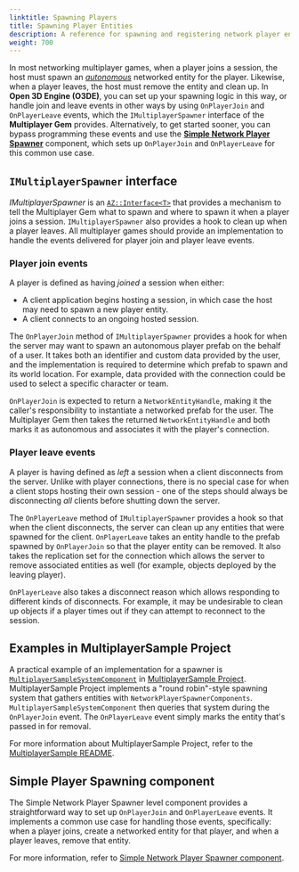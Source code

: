 ```yaml
---
linktitle: Spawning Players
title: Spawning Player Entities
description: A reference for spawning and registering network player entities in Open 3D Engine (O3DE).
weight: 700
---
```


In most networking multiplayer games, when a player joins a session, the host must spawn an [*autonomous*](overview#multiplayer-entity-roles) networked entity for the player. Likewise, when a player leaves, the host must remove the entity and clean up. In **Open 3D Engine (O3DE)**, you can set up your spawning logic in this way, or handle join and leave events in other ways by using `OnPlayerJoin` and `OnPlayerLeave` events, which the `IMultiplayerSpawner` interface of the **Multiplayer Gem** provides. Alternatively, to get started sooner, you can bypass programming these events and use the [**Simple Network Player Spawner**](/docs/user-guide/components/reference/multiplayer/simple-player-spawner) component, which sets up `OnPlayerJoin` and `OnPlayerLeave` for this common use case.

## `IMultiplayerSpawner` interface

*IMultiplayerSpawner* is an [`AZ::Interface<T>`](/docs/user-guide/programming/messaging/az-interface) that provides a mechanism to tell the Multiplayer Gem what to spawn and where to spawn it when a player joins a session. `IMultiplayerSpawner` also provides a hook to clean up when a player leaves. All multiplayer games should provide an implementation to handle the events delivered for player join and player leave events.

### Player join events

A player is defined as having *joined* a session when either:
  * A client application begins hosting a session, in which case the host may need to spawn a new player entity.
  * A client connects to an ongoing hosted session.
  
The `OnPlayerJoin` method of `IMultiplayerSpawner` provides a hook for when the server may want to spawn an autonomous player prefab on the behalf of a user. It takes both an identifier and custom data provided by the user, and the implementation is required to determine which prefab to spawn and its world location. For example, data provided with the connection could be used to select a specific character or team.

`OnPlayerJoin` is expected to return a `NetworkEntityHandle`, making it the caller's responsibility to instantiate a networked prefab for the user. The Multiplayer Gem then takes the returned `NetworkEntityHandle` and both marks it as autonomous and associates it with the player's connection.

### Player leave events

A player is having defined as *left* a session when a client disconnects from the server. Unlike with player connections, there is no special case for when a client stops hosting their own session - one of the steps should always be disconnecting *all* clients before shutting down the server.

The `OnPlayerLeave` method of `IMultiplayerSpawner` provides a hook so that when the client disconnects, the server can clean up any entities that were spawned for the client. `OnPlayerLeave` takes an entity handle to the prefab spawned by `OnPlayerJoin` so that the player entity can be removed. It also takes the replication set for the connection which allows the server to remove associated entities as well (for example, objects deployed by the leaving player).

`OnPlayerLeave` also takes a disconnect reason which allows responding to different kinds of disconnects. For example, it may be undesirable to clean up objects if a player times out if they can attempt to reconnect to the session.


## Examples in MultiplayerSample Project

A practical example of an implementation for a spawner is [`MultiplayerSampleSystemComponent`](https://github.com/o3de/o3de-multiplayersample/blob/2c84827ffb20082b8c16fc0edc65cd49226f3cd2/Gem/Code/Source/MultiplayerSampleSystemComponent.cpp) in [MultiplayerSample Project](https://github.com/o3de/o3de-multiplayersample/). MultiplayerSample Project implements a "round robin"-style spawning system that gathers entities with `NetworkPlayerSpawnerComponents`. `MultiplayerSampleSystemComponent` then queries that system during the `OnPlayerJoin` event. The `OnPlayerLeave` event simply marks the entity that's passed in for removal.

For more information about MultiplayerSample Project, refer to the [MultiplayerSample README](https://github.com/o3de/o3de-multiplayersample/blob/development/README.md).

## Simple Player Spawning component

The Simple Network Player Spawner level component provides a straightforward way to set up `OnPlayerJoin` and `OnPlayerLeave` events. It implements a common use case for handling those events, specifically: when a player joins, create a networked entity for that player, and when a player leaves, remove that entity.

For more information, refer to [Simple Network Player Spawner component](/docs/user-guide/components/reference/multiplayer/simple-player-spawner).